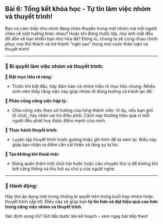 ## Bài 6: Tổng kết khóa học - Tự tin làm việc nhóm và thuyết trình!

Bạn có cảm thấy như mình đang chèo thuyền trong một nhóm mà mỗi người chèo về một hướng khác nhau? Hoặc khi đứng trước lớp, mọi ánh mắt đều đổ dồn về bạn khiến bạn như hóa đá? Đừng lo, chúng ta sẽ cùng nhau chinh phục mọi thử thách và trở thành "ngôi sao" trong mọi cuộc thảo luận và thuyết trình!

---

### 📌 Bí quyết làm việc nhóm và thuyết trình:

**🔹 Đặt mục tiêu rõ ràng:**
- Trước khi bắt đầu, hãy đảm bảo cả nhóm hiểu rõ mục tiêu chung. Nhiều sinh viên thấy rằng việc này giúp nhóm đi đúng hướng và tránh lạc đề.

**🔹 Phân công công việc hợp lý:**
- Chia công việc theo sở trường của từng thành viên. Ví dụ, nếu bạn giỏi tổ chức, hãy nhận vai trò điều phối. Cách này thường hiệu quả vì mỗi người đều phát huy được điểm mạnh của mình.

**🔹 Thực hành thuyết trình:**
- Luyện tập thuyết trình trước gương hoặc ghi hình để tự xem lại. Điều này giúp bạn nhận ra điểm cần cải thiện và tăng sự tự tin.

**🔹 Tạo không khí thoải mái:**
- Đừng quên thêm một chút hài hước hoặc câu chuyện thú vị để không khí bớt căng thẳng và thu hút sự chú ý của người nghe.

---

### 🚀 Hành động:

Hãy thử áp dụng một trong những bí quyết trên trong buổi họp nhóm hoặc thuyết trình sắp tới. Điều này sẽ giúp bạn **tự tin hơn và đạt hiệu quả cao hơn trong công việc nhóm và thuyết trình**.

Xác định xong rồi? Giờ đến bước lên kế hoạch – xem ngay bài tiếp theo!